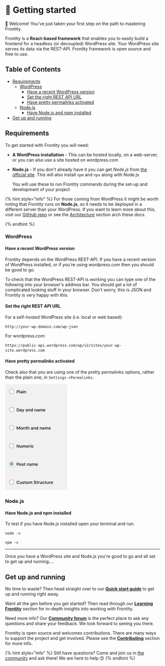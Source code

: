 # 🚀 Getting started

👋 Welcome! You've just taken your first step on the path to mastering Frontity.

Frontity is a **React-based framework** that enables you to easily build a frontend for a headless \(or decoupled\) WordPress site. Your WordPress site serves its data via the REST-API. Frontity framework is open source and free to use.

## Table of Contents

<!-- toc -->

- [Requirements](#requirements)
  * [WordPress](#wordpress)
    + [Have a recent WordPress version](#have-a-recent-wordpress-version)
    + [Set the right REST API URL](#set-the-right-rest-api-url)
    + [Have pretty permalinks activated](#have-pretty-permalinks-activated)
  * [Node.js](#node-js)
    + [Have Node.js and npm installed](#have-node-js-and-npm-installed)
- [Get up and running](#get-up-and-running)

<!-- tocstop -->

## Requirements

To get started with Frontity you will need:

* **A WordPress installation** - This can be hosted locally, on a web-server, or you can also use a site hosted on wordpress.com

* **Node.js** - If you don't already have it you can get *Node.js* from [the official site](https://nodejs.org/). This will also install `npm` and `npx` along with Node.js

  You will use these to run Frontity commands during the set-up and development of your project


{% hint style="info" %}
For those coming from WordPress it might be worth noting that *Frontity* runs on **Node.js**, so it needs to be deployed in a different server than your WordPress. If you want to learn more about this, visit our [GitHub repo](https://github.com/frontity/frontity#why-a-different-nodejs-server) or see the [Architecture](../architecture.md) section arch these docs.

{% endhint %}

### WordPress

#### Have a recent WordPress version

Frontity depends on the WordPress REST-API. If you have a recent version of WordPress installed, or if you're using wordpress.com then you should be good to go.

To check that the WordPress REST-API is working you can type one of the following into your browser's address bar. You should get a lot of complicated looking stuff in your browser. Don't worry, this is JSON and Frontity is very happy with this.

#### Set the right REST API URL

For a self-hosted WordPress site \(i.e. local or web based\):

```text
http://your-wp-domain.com/wp-json
```

For wordpress.com:

```text
https://public-api.wordpress.com/wp/v2/sites/your-wp-site.wordpress.com
```

#### Have pretty permalinks activated

Check also that you are using one of the pretty permalinks options, rather than the plain one, in `Settings->Permalinks`.

![](../.gitbook/assets/wordpress-permalink-setting.png)

### Node.js

#### Have Node.js and npm installed

To test if you have Node.js installed open your terminal and run:

```text
node -v
```

```text
npm -v
```
----

Once you have a WordPress site and Node.js you're good to go and all set to get up and running....

## Get up and running

No time to waste? Then head straight over to our [**Quick start guide**](quick-start-guide.md) to get up and running right away.

Want all the gen before you get started? Then read through our [**Learning Frontity**](../learning-frontity/) section for in-depth insights into working with Frontity.

Need more info? Our [**Community forum**](https://community.frontity.org/) is the perfect place to ask any questions and share your feedback. We look forward to seeing you there.

Frontity is open source and welcomes contributions. There are many ways to support the project and get involved. Please see the [**Contributing**](../contributing/) section for more info.

{% hint style="info" %}
Still have questions? Come and join us in [the community](https://community.frontity.org/) and ask there! We are here to help 😊
{% endhint %}
